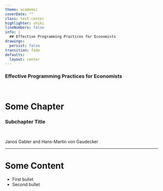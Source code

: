 ```yaml
---
theme: academic
coverDate: ""
class: text-center
highlighter: shiki
lineNumbers: false
info: |
  ## Effective Programming Practices for Economists
drawings:
  persist: false
transition: fade
defaults:
  layout: center
---
```


### Effective Programming Practices for Economists

<br/>

# Some Chapter

### Subchapter Title

<br/>


Janoś Gabler and Hans-Martin von Gaudecker

---

# Some Content

- First bullet
- Second bullet
